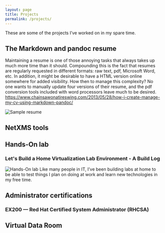 ```yaml
---
layout: page
title: Projects
permalink: /projects/
---
```


These are some of the projects I’ve worked on in my spare time.

## The Markdown and pandoc resume

Maintaining a resume is one of those annoying tasks that always takes up much more time than it should. Compounding this is the fact that resumes are regularly requested in different formats: raw text, pdf, Microsoft Word, etc. In addition, it might be desirable to have a HTML version online somewhere for added visibility. How then to manage this complexity? No one wants to manually update four versions of their resume, and the pdf conversion tools included with word processors leave much to be desired.
https://www.chainsawonatireswing.com/2013/05/28/how-i-create-manage-my-cv-using-markdown-pandoc/

![Sample resume](https://github.com/resume-nation/resume-nation.github.io/blob/master/images/stock-demo.PNG?raw=true)

## NetXMS tools

## Hands-On lab
### Let's Build a Home Virtualization Lab Environment - A Build Log 

![Hands-On lab](https://louwrentius.com/static/images/dl380htop01.png)
Like many people in IT, I’ve been building labs at home to be able to test things I plan on doing at work and learn new technologies in my free time.

## Administrator certifications
### EX200 — Red Hat Certified System Administrator (RHCSA)

## Virtual Data Room
